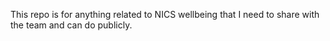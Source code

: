 This repo is for anything related to NICS wellbeing that I need to share with the team and can do publicly.
